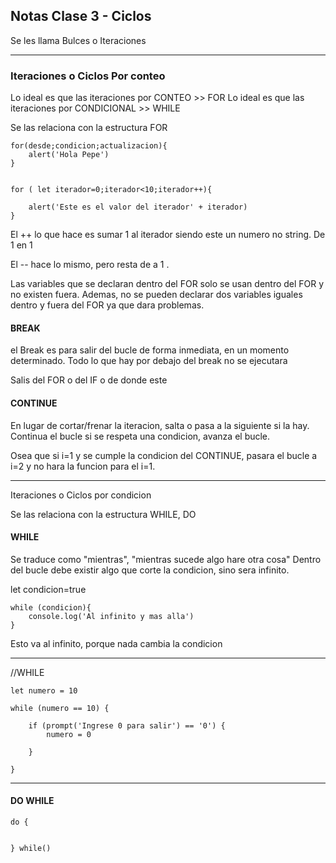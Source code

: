 ## Notas Clase 3 - Ciclos

Se les llama Bulces o Iteraciones

-----------------------------------------------------------------------

### Iteraciones o Ciclos Por conteo

Lo ideal es que las iteraciones por CONTEO >> FOR
Lo ideal es que las iteraciones por CONDICIONAL >> WHILE

Se las relaciona con la estructura FOR


    for(desde;condicion;actualizacion){
        alert('Hola Pepe')
    }


    for ( let iterador=0;iterador<10;iterador++){

        alert('Este es el valor del iterador' + iterador)
    }

El ++ lo que hace es sumar 1 al iterador siendo este un numero no string. De 1 en 1

El -- hace lo mismo, pero resta de a 1 .

Las variables que se declaran dentro del FOR solo se usan dentro del FOR y no existen fuera. Ademas, no se pueden declarar dos variables iguales dentro y fuera del FOR ya que dara problemas. 

#### BREAK
el Break es para salir del bucle de forma inmediata, en un momento determinado.
Todo lo que hay por debajo del break no se ejecutara

Salis del FOR o del IF o de donde este

#### CONTINUE
En lugar de cortar/frenar la iteracion, salta o pasa a la siguiente si la hay.
Continua el bucle si se respeta una condicion, avanza el bucle.

Osea que si i=1 y se cumple la condicion del CONTINUE, pasara el bucle a i=2 y no hara la funcion para el i=1.


-----------------------------------------------------------------------

Iteraciones o Ciclos por condicion

Se las relaciona con la estructura WHILE, DO 

#### WHILE

Se traduce como "mientras", "mientras sucede algo hare otra cosa"
Dentro del bucle debe existir algo que corte la condicion, sino sera infinito.

let condicion=true

    while (condicion){
        console.log('Al infinito y mas alla')
    }

Esto va al infinito, porque nada cambia la condicion

---

//WHILE

    let numero = 10

    while (numero == 10) {

        if (prompt('Ingrese 0 para salir') == '0') {
            numero = 0

        }

    }

-----------------------------------------------------------------------



#### DO WHILE



    do {


    } while()